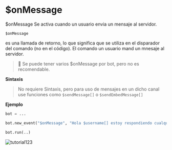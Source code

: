 # $onMessage


$onMessage Se activa cuando un usuario envia un mensaje al servidor.

```
$onMessage
```

es una llamada de retorno, lo que significa que se utiliza en el disparador del comando (no en el código). El comando un usuario mand un mnesaje al servidor.

> 📌 Se puede tener varios $onMessage por bot, pero no es recomendable.

**Sintaxis**

> No requiere Sintaxis, pero para uso de mensajes en un dicho canal use funciones como `$sendMessage[]` o `$sendEmbedMessage[]`

**Ejemplo**

```python
bot = ...

bot.new_event("$onMessage", "Hola $username[] estoy respondiendo cualquier mensae!")

bot.run(..)
```

<img src="https://i.ibb.co/qFBWMFCH/tutorial123.gif" alt="tutorial123" border="0">
